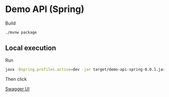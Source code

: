 # Demo API (Spring)

Build

```bash
./mvnw package
```

## Local execution

Run

```bash
java -Dspring.profiles.active=dev -jar target/demo-api-spring-0.0.1.jar
```

Then click

[Swagger UI](http://localhost:8081/swagger-ui/index.html)
